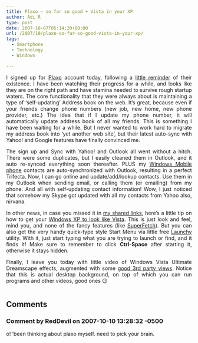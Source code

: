 ```yaml
---
title: Plaxo – so far so good + Vista in your XP
author: Adi R
type: post
date: 2007-10-07T05:14:20+00:00
url: /2007/10/plaxo-so-far-so-good-vista-in-your-xp/
tags:
  - Smartphone
  - Technology
  - Windows

---
```

<p align="justify">
  I signed up for <a href="http://www.plaxo.com" target="_blank">Plaxo</a> account today, following a <a href="http://www.techcrunch.com/2007/10/05/plaxo-linkedin-iphone-brilliant/" target="_blank">little reminder</a> of their existence. I have been watching their progress for a while, and looks like they are on the right path and have stamina needed to survive rough startup waters. The core functionality that they were always about is maintaining a type of &#8216;self-updating&#8217; Address book on the web. It&#8217;s great, because even if your friends change phone numbers (new job, new home, new phone provider, etc.) The idea that if I update my phone number, it will automatically update address book of all my friends. This is something I have been waiting for a while. But I never wanted to work hard to migrate my address book into &#8216;yet another web site&#8217;, but their latest auto-sync with Yahoo! and Google features have finally convinced me.
</p>

<p align="justify">
  The sign up and Sync with Yahoo! and Outlook all went without a hitch. There were some duplicates, but I easily cleaned them in Outlook, and it auto re-synced everything soon thereafter. PLUS my <a href="http://msmobiles.com/news.php/4691.html" target="_blank">Windows Mobile phone</a> contacts are auto-synchronized with Outlook, resulting in a perfect Trifecta. Now, I can go online and update/add/lookup contacts. Use them in my Outlook when sending email, or calling them (or emailing) from my phone. And all with self-updating contact information! Wow, I just noticed that somehow my Skype got updated with all my contacts from Yahoo also, nirvana.
</p>

<p align="justify">
  In other news, in case you missed it in <a href="http://www.google.com/reader/shared/18433100766597525188" target="_blank">my shared links</a>, here&#8217;s a little tip on how to get your <a href="http://www.mstalkonline.com/transform-xp-look-to-vista/" target="_blank">Windows XP to look like Vista</a>. This is just look and feel, mind you, and none of the fancy features (like <a href="http://www.microsoft.com/technet/technetmag/issues/2007/03/VistaKernel/" target="_blank">SuperFetch</a>). But you can also get the very handy quick-type style Start Menu via little free <a href="http://www.launchy.net/" target="_blank">Launchy</a> utility. With it, just start typing what you are trying to launch or find, and it finds it! Make sure to remember to click <strong>Ctrl-Space</strong> after starting it, otherwise it stays hidden.
</p>

<p align="justify">
  Finally, I leave you today with little video of Windows Vista Ultimate Dreamscape effects, augmented with some <a href="http://microsoftclick.spaces.live.com/Blog/cns!1114F5166AE276CA!360.entry" target="_blank">good 3rd party views</a>. Notice that this is actual desktop background, on top of which you can run programs and other videos, good ones 😉
</p>

<div class="wlWriterSmartContent" id="scid:5737277B-5D6D-4f48-ABFC-DD9C333F4C5D:8d91b741-a346-4677-b41c-65c28b0376aa" style="padding-right: 0px; display: inline; padding-left: 0px; float: none; padding-bottom: 0px; margin: 0px; padding-top: 0px">
  <div id="c04bfa24-b996-4240-86f0-79bc1b5cba24" style="margin: 0px; padding: 0px; display: inline;">
    <div>
      <a href="http://soapbox.msn.com/video.aspx?vid=d7bee55d-9ebb-45a3-961a-feeff758c475&ifs=true&fr=shared&mkt=en-US&from=writer" target="_new"><img src="/uploads/2007/10/videoc93399d1fe8d.jpg" galleryimg="no" onload="var downlevelDiv = document.getElementById('c04bfa24-b996-4240-86f0-79bc1b5cba24'); downlevelDiv.innerHTML = &quot;<div><embed src=&quot;http://images.soapbox.msn.com/flash/soapbox1_1.swf&quot; quality=&quot;high&quot; width=&quot;432&quot; height=&quot;364&quot; wmode=&quot;transparent&quot; type=&quot;application/x-shockwave-flash&quot; pluginspage=&quot;http://macromedia.com/go/getflashplayer&quot; flashvars=&quot;c=v&v=d7bee55d-9ebb-45a3-961a-feeff758c475&ifs=true&fr=shared&mkt=en-US&from=writer&quot; ></embed></div>&quot;;" alt="" data-recalc-dims="1" /></a>
    </div>
  </div>
</div></p>

## Comments

### Comment by RedDevil on 2007-10-10 13:28:32 -0500
o! &#8216;been thinking about plaxo myself. need to pick your brain.